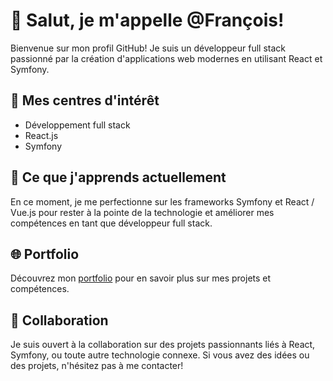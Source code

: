 # 👋 Salut, je m'appelle @François!

Bienvenue sur mon profil GitHub! Je suis un développeur full stack passionné par la création d'applications web modernes en utilisant React et Symfony.

## 👀 Mes centres d'intérêt
- Développement full stack
- React.js
- Symfony

## 🌱 Ce que j'apprends actuellement
En ce moment, je me perfectionne sur les frameworks Symfony et React / Vue.js pour rester à la pointe de la technologie et améliorer mes compétences en tant que développeur full stack.

## 🌐 Portfolio
Découvrez mon [portfolio](https://francois-giorgi-portfolio.netlify.app/) pour en savoir plus sur mes projets et compétences.

## 💞️ Collaboration
Je suis ouvert à la collaboration sur des projets passionnants liés à React, Symfony, ou toute autre technologie connexe. Si vous avez des idées ou des projets, n'hésitez pas à me contacter!
